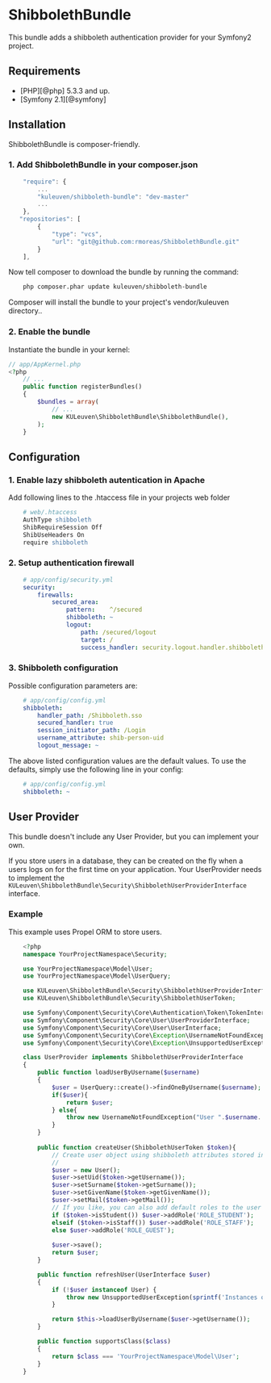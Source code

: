 ShibbolethBundle
================

This bundle adds a shibboleth authentication provider for your Symfony2 project.

Requirements
------------
* [PHP][@php] 5.3.3 and up.
* [Symfony 2.1][@symfony]

Installation
------------

ShibbolethBundle is composer-friendly.

### 1. Add ShibbolethBundle in your composer.json

```js
    "require": {
        ...
        "kuleuven/shibboleth-bundle": "dev-master"
        ...
    },
   "repositories": [
        {
            "type": "vcs",
            "url": "git@github.com:rmoreas/ShibbolethBundle.git"
        }
    ],	
```
Now tell composer to download the bundle by running the command:

```bash
    php composer.phar update kuleuven/shibboleth-bundle
```

Composer will install the bundle to your project's vendor/kuleuven directory..

### 2. Enable the bundle

Instantiate the bundle in your kernel:

```php
// app/AppKernel.php
<?php
    // ...
    public function registerBundles()
    {
        $bundles = array(
            // ...
            new KULeuven\ShibbolethBundle\ShibbolethBundle(),
        );
    }
```

Configuration
-------------

### 1. Enable lazy shibboleth autentication in Apache

Add following lines to the .htaccess file in your projects web folder

```apache
    # web/.htaccess
	AuthType shibboleth
	ShibRequireSession Off
	ShibUseHeaders On
	require shibboleth
```

### 2. Setup authentication firewall 

```yml
	# app/config/security.yml
	security:
		firewalls:
			secured_area:
				pattern:    ^/secured
				shibboleth: ~
                logout:
                    path: /secured/logout
                    target: /
                    success_handler: security.logout.handler.shibboleth
```

### 3. Shibboleth configuration

Possible configuration parameters are:

```yml
	# app/config/config.yml
	shibboleth:
		handler_path: /Shibboleth.sso
		secured_handler: true
		session_initiator_path: /Login
		username_attribute: shib-person-uid
 		logout_message: ~
```

The above listed configuration values are the default values. To use the defaults, simply use the following line in your config:

```yml
	# app/config/config.yml
	shibboleth: ~
```

User Provider
-------------

This bundle doesn't include any User Provider, but you can implement your own.

If you store users in a database, they can be created on the fly when a users logs on for the first time on your application. Your UserProvider needs to implement the `KULeuven\ShibbolethBundle\Security\ShibbolethUserProviderInterface` interface.

### Example

This example uses Propel ORM to store users.

```php
	<?php 
	namespace YourProjectNamespace\Security;

	use YourProjectNamespace\Model\User;
	use YourProjectNamespace\Model\UserQuery;

	use KULeuven\ShibbolethBundle\Security\ShibbolethUserProviderInterface;
	use KULeuven\ShibbolethBundle\Security\ShibbolethUserToken;

	use Symfony\Component\Security\Core\Authentication\Token\TokenInterface;
	use Symfony\Component\Security\Core\User\UserProviderInterface;
	use Symfony\Component\Security\Core\User\UserInterface;
	use Symfony\Component\Security\Core\Exception\UsernameNotFoundException;
	use Symfony\Component\Security\Core\Exception\UnsupportedUserException;

	class UserProvider implements ShibbolethUserProviderInterface
	{
		public function loadUserByUsername($username)
		{
			$user = UserQuery::create()->findOneByUsername($username);
			if($user){
				return $user;
			} else{
				throw new UsernameNotFoundException("User ".$username. " not found.");
			}
		}
		
		public function createUser(ShibbolethUserToken $token){
			// Create user object using shibboleth attributes stored in the token. 
			// 
			$user = new User();
			$user->setUid($token->getUsername());
			$user->setSurname($token->getSurname());
			$user->setGivenName($token->getGivenName());
			$user->setMail($token->getMail());
			// If you like, you can also add default roles to the user based on shibboleth attributes. E.g.:
			if ($token->isStudent()) $user->addRole('ROLE_STUDENT');
			elseif ($token->isStaff()) $user->addRole('ROLE_STAFF');
			else $user->addRole('ROLE_GUEST');
			
			$user->save();
			return $user;
		}

		public function refreshUser(UserInterface $user)
		{
			if (!$user instanceof User) {
				throw new UnsupportedUserException(sprintf('Instances of "%s" are not supported.', get_class($user)));
			}

			return $this->loadUserByUsername($user->getUsername());
		}

		public function supportsClass($class)
		{
			return $class === 'YourProjectNamespace\Model\User';
		}
	}
```

